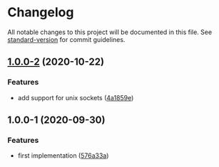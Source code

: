 # Changelog

All notable changes to this project will be documented in this file. See [standard-version](https://github.com/conventional-changelog/standard-version) for commit guidelines.

## [1.0.0-2](https://github.com/dnlup/agent-11/compare/v1.0.0-1...v1.0.0-2) (2020-10-22)


### Features

* add support for unix sockets ([4a1859e](https://github.com/dnlup/agent-11/commit/4a1859ee6950958606d62eee0b37386a1a1db5d4))

## 1.0.0-1 (2020-09-30)


### Features

* first implementation ([576a33a](https://github.com/dnlup/agent-11/commit/576a33a618e3d9c810430d573f33de2b89346e46))
